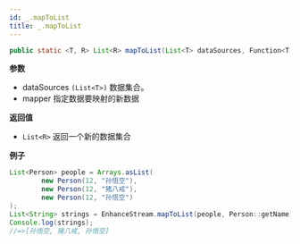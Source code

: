 ```yaml
---
id: _.mapToList
title: _.mapToList
---
```



```java
public static <T, R> List<R> mapToList(List<T> dataSources, Function<T, R> mapping)
```


**参数**

- dataSources `(List<T>)` 数据集合。
- mapper                  指定数据要映射的新数据

**返回值**

- `List<R>` 返回一个新的数据集合

**例子**

```java
List<Person> people = Arrays.asList(
        new Person(12, "孙悟空"),
        new Person(12, "猪八戒"),
        new Person(12, "孙悟空")
);
List<String> strings = EnhanceStream.mapToList(people, Person::getName);
Console.log(strings);
//=>[孙悟空, 猪八戒, 孙悟空]
```
